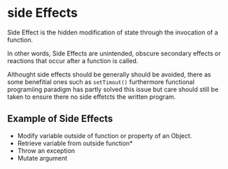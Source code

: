 # side Effects
Side Effect is the hidden modification of state through the invocation of a function.

In other words, Side Effects are unintended, obscure secondary effects or reactions that occur after a function is called.

Althought side effects should be generally should be avoided, there as some benefitial ones such as `setTimout()`
furthermore functional programiing  paradigm  has partly solved this issue but care should still be taken to ensure there no side effetcts the written program.

## Example of Side Effects
* Modify variable outside of function or property of an Object.
* Retrieve variable from outside function*
* Throw an exception
* Mutate argument